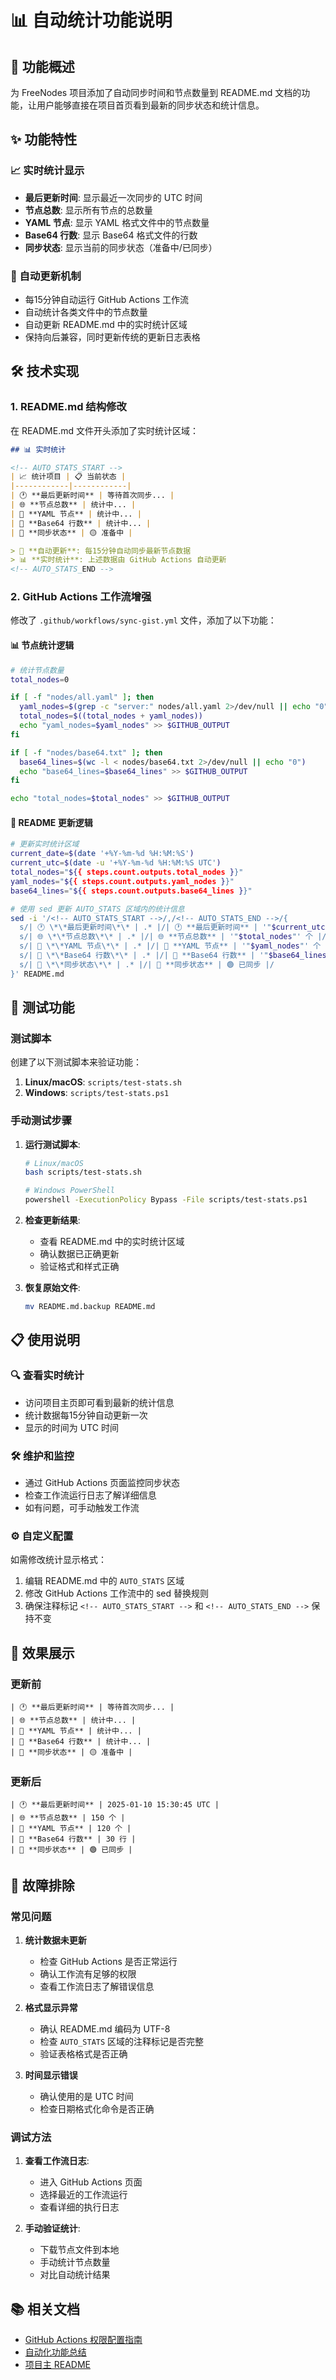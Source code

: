 # 📊 自动统计功能说明

## 🎯 功能概述

为 FreeNodes 项目添加了自动同步时间和节点数量到 README.md 文档的功能，让用户能够直接在项目首页看到最新的同步状态和统计信息。

## ✨ 功能特性

### 📈 实时统计显示
- **最后更新时间**: 显示最近一次同步的 UTC 时间
- **节点总数**: 显示所有节点的总数量
- **YAML 节点**: 显示 YAML 格式文件中的节点数量
- **Base64 行数**: 显示 Base64 格式文件的行数
- **同步状态**: 显示当前的同步状态（准备中/已同步）

### 🔄 自动更新机制
- 每15分钟自动运行 GitHub Actions 工作流
- 自动统计各类文件中的节点数量
- 自动更新 README.md 中的实时统计区域
- 保持向后兼容，同时更新传统的更新日志表格

## 🛠️ 技术实现

### 1. README.md 结构修改

在 README.md 文件开头添加了实时统计区域：

```markdown
## 📊 实时统计

<!-- AUTO_STATS_START -->
| 📈 统计项目 | 📋 当前状态 |
|------------|------------|
| 🕐 **最后更新时间** | 等待首次同步... |
| 🌐 **节点总数** | 统计中... |
| 📄 **YAML 节点** | 统计中... |
| 📝 **Base64 行数** | 统计中... |
| 🔄 **同步状态** | 🟡 准备中 |

> 🤖 **自动更新**: 每15分钟自动同步最新节点数据  
> 📊 **实时统计**: 上述数据由 GitHub Actions 自动更新
<!-- AUTO_STATS_END -->
```

### 2. GitHub Actions 工作流增强

修改了 `.github/workflows/sync-gist.yml` 文件，添加了以下功能：

#### 📊 节点统计逻辑
```bash
# 统计节点数量
total_nodes=0

if [ -f "nodes/all.yaml" ]; then
  yaml_nodes=$(grep -c "server:" nodes/all.yaml 2>/dev/null || echo "0")
  total_nodes=$((total_nodes + yaml_nodes))
  echo "yaml_nodes=$yaml_nodes" >> $GITHUB_OUTPUT
fi

if [ -f "nodes/base64.txt" ]; then
  base64_lines=$(wc -l < nodes/base64.txt 2>/dev/null || echo "0")
  echo "base64_lines=$base64_lines" >> $GITHUB_OUTPUT
fi

echo "total_nodes=$total_nodes" >> $GITHUB_OUTPUT
```

#### 📝 README 更新逻辑
```bash
# 更新实时统计区域
current_date=$(date '+%Y-%m-%d %H:%M:%S')
current_utc=$(date -u '+%Y-%m-%d %H:%M:%S UTC')
total_nodes="${{ steps.count.outputs.total_nodes }}"
yaml_nodes="${{ steps.count.outputs.yaml_nodes }}"
base64_lines="${{ steps.count.outputs.base64_lines }}"

# 使用 sed 更新 AUTO_STATS 区域内的统计信息
sed -i '/<!-- AUTO_STATS_START -->/,/<!-- AUTO_STATS_END -->/{
  s/| 🕐 \*\*最后更新时间\*\* | .* |/| 🕐 **最后更新时间** | '"$current_utc"' |/
  s/| 🌐 \*\*节点总数\*\* | .* |/| 🌐 **节点总数** | '"$total_nodes"' 个 |/
  s/| 📄 \*\*YAML 节点\*\* | .* |/| 📄 **YAML 节点** | '"$yaml_nodes"' 个 |/
  s/| 📝 \*\*Base64 行数\*\* | .* |/| 📝 **Base64 行数** | '"$base64_lines"' 行 |/
  s/| 🔄 \*\*同步状态\*\* | .* |/| 🔄 **同步状态** | 🟢 已同步 |/
}' README.md
```

## 🧪 测试功能

### 测试脚本
创建了以下测试脚本来验证功能：

1. **Linux/macOS**: `scripts/test-stats.sh`
2. **Windows**: `scripts/test-stats.ps1`

### 手动测试步骤

1. **运行测试脚本**:
   ```bash
   # Linux/macOS
   bash scripts/test-stats.sh
   
   # Windows PowerShell
   powershell -ExecutionPolicy Bypass -File scripts/test-stats.ps1
   ```

2. **检查更新结果**:
   - 查看 README.md 中的实时统计区域
   - 确认数据已正确更新
   - 验证格式和样式正确

3. **恢复原始文件**:
   ```bash
   mv README.md.backup README.md
   ```

## 📋 使用说明

### 🔍 查看实时统计
- 访问项目主页即可看到最新的统计信息
- 统计数据每15分钟自动更新一次
- 显示的时间为 UTC 时间

### 🛠️ 维护和监控
- 通过 GitHub Actions 页面监控同步状态
- 检查工作流运行日志了解详细信息
- 如有问题，可手动触发工作流

### ⚙️ 自定义配置
如需修改统计显示格式：

1. 编辑 README.md 中的 `AUTO_STATS` 区域
2. 修改 GitHub Actions 工作流中的 sed 替换规则
3. 确保注释标记 `<!-- AUTO_STATS_START -->` 和 `<!-- AUTO_STATS_END -->` 保持不变

## 🎉 效果展示

### 更新前
```
| 🕐 **最后更新时间** | 等待首次同步... |
| 🌐 **节点总数** | 统计中... |
| 📄 **YAML 节点** | 统计中... |
| 📝 **Base64 行数** | 统计中... |
| 🔄 **同步状态** | 🟡 准备中 |
```

### 更新后
```
| 🕐 **最后更新时间** | 2025-01-10 15:30:45 UTC |
| 🌐 **节点总数** | 150 个 |
| 📄 **YAML 节点** | 120 个 |
| 📝 **Base64 行数** | 30 行 |
| 🔄 **同步状态** | 🟢 已同步 |
```

## 🔧 故障排除

### 常见问题

1. **统计数据未更新**
   - 检查 GitHub Actions 是否正常运行
   - 确认工作流有足够的权限
   - 查看工作流日志了解错误信息

2. **格式显示异常**
   - 确认 README.md 编码为 UTF-8
   - 检查 `AUTO_STATS` 区域的注释标记是否完整
   - 验证表格格式是否正确

3. **时间显示错误**
   - 确认使用的是 UTC 时间
   - 检查日期格式化命令是否正确

### 调试方法

1. **查看工作流日志**:
   - 进入 GitHub Actions 页面
   - 选择最近的工作流运行
   - 查看详细的执行日志

2. **手动验证统计**:
   - 下载节点文件到本地
   - 手动统计节点数量
   - 对比自动统计结果

## 📚 相关文档

- [GitHub Actions 权限配置指南](./GITHUB_ACTIONS_SETUP.md)
- [自动化功能总结](./AUTOMATION_SUMMARY.md)
- [项目主 README](../../README.md)